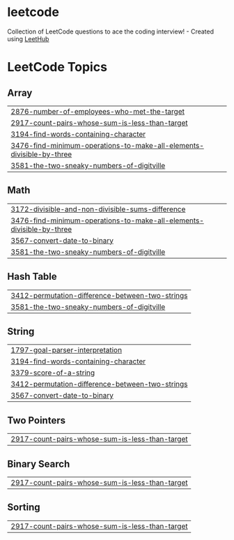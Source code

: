 # leetcode
Collection of LeetCode questions to ace the coding interview! - Created using [LeetHub](https://github.com/QasimWani/LeetHub)

<!---LeetCode Topics Start-->
# LeetCode Topics
## Array
|  |
| ------- |
| [2876-number-of-employees-who-met-the-target](https://github.com/aanilkumarreddy/leetcode/tree/master/2876-number-of-employees-who-met-the-target) |
| [2917-count-pairs-whose-sum-is-less-than-target](https://github.com/aanilkumarreddy/leetcode/tree/master/2917-count-pairs-whose-sum-is-less-than-target) |
| [3194-find-words-containing-character](https://github.com/aanilkumarreddy/leetcode/tree/master/3194-find-words-containing-character) |
| [3476-find-minimum-operations-to-make-all-elements-divisible-by-three](https://github.com/aanilkumarreddy/leetcode/tree/master/3476-find-minimum-operations-to-make-all-elements-divisible-by-three) |
| [3581-the-two-sneaky-numbers-of-digitville](https://github.com/aanilkumarreddy/leetcode/tree/master/3581-the-two-sneaky-numbers-of-digitville) |
## Math
|  |
| ------- |
| [3172-divisible-and-non-divisible-sums-difference](https://github.com/aanilkumarreddy/leetcode/tree/master/3172-divisible-and-non-divisible-sums-difference) |
| [3476-find-minimum-operations-to-make-all-elements-divisible-by-three](https://github.com/aanilkumarreddy/leetcode/tree/master/3476-find-minimum-operations-to-make-all-elements-divisible-by-three) |
| [3567-convert-date-to-binary](https://github.com/aanilkumarreddy/leetcode/tree/master/3567-convert-date-to-binary) |
| [3581-the-two-sneaky-numbers-of-digitville](https://github.com/aanilkumarreddy/leetcode/tree/master/3581-the-two-sneaky-numbers-of-digitville) |
## Hash Table
|  |
| ------- |
| [3412-permutation-difference-between-two-strings](https://github.com/aanilkumarreddy/leetcode/tree/master/3412-permutation-difference-between-two-strings) |
| [3581-the-two-sneaky-numbers-of-digitville](https://github.com/aanilkumarreddy/leetcode/tree/master/3581-the-two-sneaky-numbers-of-digitville) |
## String
|  |
| ------- |
| [1797-goal-parser-interpretation](https://github.com/aanilkumarreddy/leetcode/tree/master/1797-goal-parser-interpretation) |
| [3194-find-words-containing-character](https://github.com/aanilkumarreddy/leetcode/tree/master/3194-find-words-containing-character) |
| [3379-score-of-a-string](https://github.com/aanilkumarreddy/leetcode/tree/master/3379-score-of-a-string) |
| [3412-permutation-difference-between-two-strings](https://github.com/aanilkumarreddy/leetcode/tree/master/3412-permutation-difference-between-two-strings) |
| [3567-convert-date-to-binary](https://github.com/aanilkumarreddy/leetcode/tree/master/3567-convert-date-to-binary) |
## Two Pointers
|  |
| ------- |
| [2917-count-pairs-whose-sum-is-less-than-target](https://github.com/aanilkumarreddy/leetcode/tree/master/2917-count-pairs-whose-sum-is-less-than-target) |
## Binary Search
|  |
| ------- |
| [2917-count-pairs-whose-sum-is-less-than-target](https://github.com/aanilkumarreddy/leetcode/tree/master/2917-count-pairs-whose-sum-is-less-than-target) |
## Sorting
|  |
| ------- |
| [2917-count-pairs-whose-sum-is-less-than-target](https://github.com/aanilkumarreddy/leetcode/tree/master/2917-count-pairs-whose-sum-is-less-than-target) |
<!---LeetCode Topics End-->